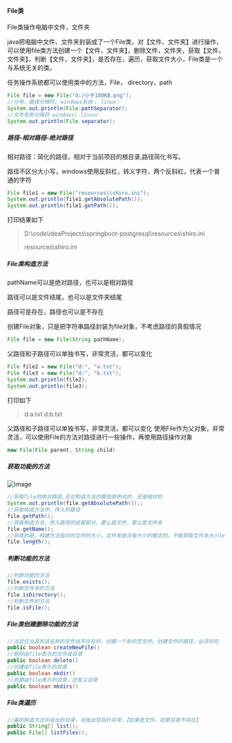 #### File类
File类操作电脑中文件，文件夹

java把电脑中文件、文件夹封装成了一个File类，对【文件、文件夹】进行操作，可以使用file类方法创建一个【文件，文件夹】，删除文件，文件夹，获取【文件，文件夹】，判断【文件，文件夹】，是否存在，遍历，获取文件大小，File类是一个与系统无关的类。

任务操作系统都可以使用类中的方法，File， directory，path

```java
File file = new File("d:/小于100KB.png");
//分号，路径分隔符; windows系统； linux:
System.out.println(File.pathSeparator);
//文件名称分隔符 windows\ linxu/
System.out.println(File.separator);
```

##### 路径-相对路径-绝对路径

相对路径：简化的路径，相对于当前项目的根目录,路径简化书写。

路径不区分大小写，windows使用反斜杠，转义字符，两个反斜杠，代表一个普通的字符

```java
File file1 = new File("resources\\shiro.ini");
System.out.println(file1.getAbsolutePath());
System.out.println(file1.getPath());
```
打印结果如下
> D:\code\ideaProjects\springboot-postgresql\resources\shiro.ini 
> 
> resources\shiro.ini

##### File类构造方法

pathName可以是绝对路径，也可以是相对路径

路径可以是文件结尾，也可以是文件夹结尾

路径可是存在，路径也可以是不存在

创建File对象，只是把字符串路径封装为file对象，不考虑路径的真假情况


```java
File file = new File(String pathName);
```

父路径和子路径可以单独书写，非常灵活，都可以变化

```java
File file2 = new File("d:", "a.txt");
File file3 = new File("d:", "b.txt");
System.out.println(file2);
System.out.println(file3);
```
打印如下
> d:a.txt
> d:b.txt

父路径和子路径可以单独书写，非常灵活，都可以变化
使用File作为父对象，非常灵活，可以使用File的方法对路径进行一些操作，再使用路径操作对象

```java
new File(File parent, String child)
```

##### 获取功能的方法

![image](https://user-images.githubusercontent.com/97614802/184074992-e9f9f631-9c87-4f65-919d-e198c8d45957.png)

```java
//获取file的绝对路径,无论构造方法的路径是绝对的，还是相对的
System.out.println(file.getAbsolutePath());;
//获取构造方法中，传入的路径
file.getPath();
//获取构造方法，传入路径的结尾部分，要么是文件，要么是文件夹
file.getName();
//获取的是，构建方法指向的文件的大小，文件夹是没有大小的概念的。不能获取文件夹大小length为0
file.length();
```

##### 判断功能的方法

```java
//判断功能的方法
file.exists();
//判断文件夹的方法
file.isDirectory();
//判断文件的方法
file.isFile();
```

##### File类创建删除功能的方法
```java
//当且仅当具有该名称的文件尚不存在时，创建一个新的空文件。创建文件的路径，必须存在
public boolean createNewFile()
//删除由file表示的文件或目录
public boolean delete()
//创建由file表示的目录
public boolean mkdir()
//创建由file表示的目录，还有父目录
public boolean mkdirs()
```

##### File类遍历
```java
//遍历构造方法中给出的目录，会抛出空指针异常，【如果是文件，如果目录不存在】
public String[] list();
public File[] listFiles();
```
